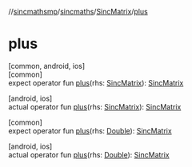 //[sincmathsmp](../../../index.md)/[sincmaths](../index.md)/[SincMatrix](index.md)/[plus](plus.md)

# plus

[common, android, ios]\
[common]\
expect operator fun [plus](plus.md)(rhs: [SincMatrix](index.md)): [SincMatrix](index.md)

[android, ios]\
actual operator fun [plus](plus.md)(rhs: [SincMatrix](index.md)): [SincMatrix](index.md)

[common]\
expect operator fun [plus](plus.md)(rhs: [Double](https://kotlinlang.org/api/latest/jvm/stdlib/kotlin/-double/index.html)): [SincMatrix](index.md)

[android, ios]\
actual operator fun [plus](plus.md)(rhs: [Double](https://kotlinlang.org/api/latest/jvm/stdlib/kotlin/-double/index.html)): [SincMatrix](index.md)

